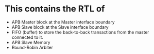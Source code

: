 # This contains the RTL of
- APB Master block at the Master interface boundary
- APB Slave block at the Slave interface boundary
- FIFO (buffer) to store the back-to-back transactions from the master connected to it.
- APB Slave Memory
- Round-Robin Arbiter
